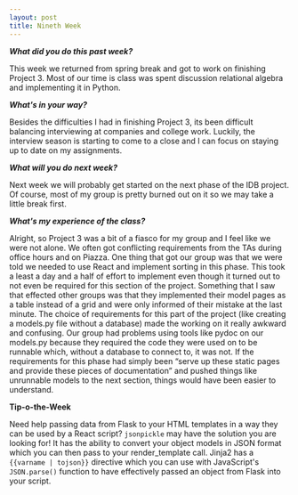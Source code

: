 ```yaml
---
layout: post
title: Nineth Week
---
```

<p><b><i>What did you do this past week?</i></b></p>
<p>This week we returned from spring break and got to work on finishing Project 3. Most of our time is class was spent discussion relational algebra and implementing it in Python.</p>
<p><b><i>What's in your way?</i></b></p>
<p>Besides the difficulties I had in finishing Project 3, its been difficult balancing interviewing at companies and college work. Luckily, the interview season is starting to come to a close and I can focus on staying up to date on my assignments.</p>
<p><b><i>What will you do next week?</i></b></p>
<p>Next week we will probably get started on the next phase of the IDB project. Of course, most of my group is pretty burned out on it so we may take a little break first.</p>
<p><b><i>What's my experience of the class?</i></b></p>
<p>Alright, so Project 3 was a bit of a fiasco for my group and I feel like we were not alone. We often got conflicting requirements from the TAs during office hours and on Piazza. One thing that got our group was that we were told we needed to use React and implement sorting in this phase. This took a least a day and a half of effort to implement even though it turned out to not even be required for this section of the project. Something that I saw that effected other groups was that they implemented their model pages as a table instead of a grid and were only informed of their mistake at the last minute. The choice of requirements for this part of the project (like creating a models.py file without a database) made the working on it really awkward and confusing. Our group had problems using tools like pydoc on our models.py because they required the code they were used on to be runnable which, without a database to connect to, it was not. If the requirements for this phase had simply been “serve up these static pages and provide these pieces of documentation” and pushed things like unrunnable models to the next section, things would have been easier to understand.</p>
<p><b>Tip-o-the-Week</b></p>
<p>Need help passing data from Flask to your HTML templates in a way they can be used by a React script? <code>jsonpickle</code> may have the solution you are looking for! It has the ability to convert your object models in JSON format which you can then pass to your render_template call. Jinja2 has a <code>{{varname | tojson}}</code> directive which you can use with JavaScript's <code>JSON.parse()</code> function to have effectively passed an object from Flask into your script.</p>
